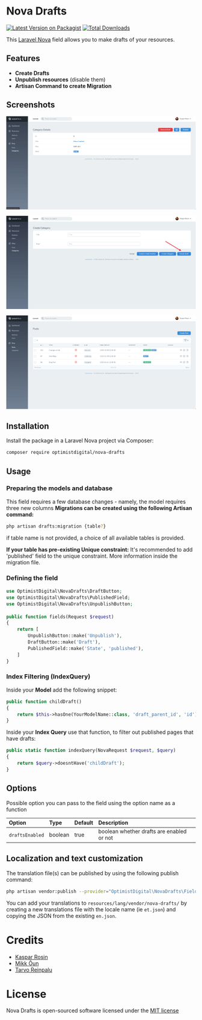 # Nova Drafts

[![Latest Version on Packagist](https://img.shields.io/packagist/v/optimistdigital/nova-drafts.svg?style=flat-square)](https://packagist.org/packages/optimistdigital/nova-drafts)
[![Total Downloads](https://img.shields.io/packagist/dt/optimistdigital/nova-drafts.svg?style=flat-square)](https://packagist.org/packages/optimistdigital/nova-drafts)

This [Laravel Nova](https://nova.laravel.com) field allows you to make drafts of your resources.

## Features

- **Create Drafts**
- **Unpublish resources** (disable them)
- **Artisan Command to create Migration**

## Screenshots

![Detail View](./docs/nova-drafts-details-view.png)

![Form View](./docs/nova-drafts-form-view.png)

![Index View](./docs/nova-drafts-index-view.png)

## Installation

Install the package in a Laravel Nova project via Composer:

```bash
composer require optimistdigital/nova-drafts
```

## Usage

### Preparing the models and database

This field requires a few database changes - namely, the model requires three new columns
**Migrations can be created using the following Artisan command:**

```bash
php artisan drafts:migration {table?}
```

if table name is not provided, a choice of all available tables is provided.

**If your table has pre-existing Unique constraint:**
It's recommended to add 'published' field to the unique constraint.
More information inside the migration file.

### Defining the field

```php
use OptimistDigital\NovaDrafts\DraftButton;
use OptimistDigital\NovaDrafts\PublishedField;
use OptimistDigital\NovaDrafts\UnpublishButton;

public function fields(Request $request)
{
    return [
        UnpublishButton::make('Unpublish'),
        DraftButton::make('Draft'),
        PublishedField::make('State', 'published'),
    ]
}
```

### Index Filtering (IndexQuery)

Inside your **Model** add the following snippet:

```php
public function childDraft()
{
    return $this->hasOne(YourModelName::class, 'draft_parent_id', 'id');
}
```

Inside your **Index Query** use that function, to filter out published pages that have drafts:

```php
public static function indexQuery(NovaRequest $request, $query)
{
    return $query->doesntHave('childDraft');
}
```

## Options

Possible option you can pass to the field using the option name as a function

| Option          | Type    | Default | Description                               |
| :-------------- | :------ | :------ | :---------------------------------------- |
| `draftsEnabled` | boolean | true    | boolean whether drafts are enabled or not |

## Localization and text customization

The translation file(s) can be published by using the following publish command:

```bash
php artisan vendor:publish --provider="OptimistDigital\NovaDrafts\FieldServiceProvider" --tag="translations"
```

You can add your translations to `resources/lang/vendor/nova-drafts/` by creating a new translations file with the locale name (ie `et.json`) and copying the JSON from the existing `en.json`.

# Credits

- [Kaspar Rosin](https://github.com/kasparrosin)
- [Mikk Õun](https://github.com/mikkoun)
- [Tarvo Reinpalu](https://github.com/tarpsvo)

# License

Nova Drafts is open-sourced software licensed under the [MIT license](https://github.com/optimistdigital/nova-drafts/blob/master/LICENSE.md)
